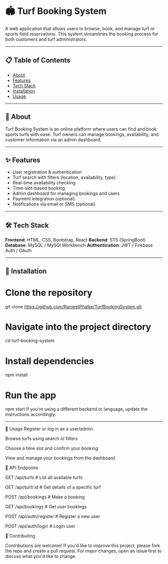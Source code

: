 # 🏟️ Turf Booking System

A web application that allows users to browse, book, and manage turf or sports field reservations. This system streamlines the booking process for both customers and turf administrators.

---

## 📋 Table of Contents

- [About](#-about)
- [Features](#-features)
- [Tech Stack](#-tech-stack)
- [Installation](#-installation)
- [Usage](#-usage)


---

## 📌 About

Turf Booking System is an online platform where users can find and book sports turfs with ease. Turf owners can manage bookings, availability, and customer information via an admin dashboard.

---

## ✨ Features

- User registration & authentication
- Turf search with filters (location, availability, type)
- Real-time availability checking
- Time-slot-based booking
- Admin dashboard for managing bookings and users
- Payment integration (optional)
- Notifications via email or SMS (optional)

---

## 🛠️ Tech Stack

**Frontend**: HTML, CSS, Bootstrap, React 
**Backend**: STS (SpringBoot)
**Database**: MySQL / MySQl Workbench 
**Authentication**: JWT / Firebase Auth / OAuth  

---

## 🚀 Installation

# Clone the repository
git clone https://github.com/RanjeetPhalke/TurfBookingSystem.git

# Navigate into the project directory
cd turf-booking-system

# Install dependencies
npm install

# Run the app
npm start
If you're using a different backend or language, update the instructions accordingly.

---

📌 Usage
Register or log in as a user/admin

Browse turfs using search or filters

Choose a time slot and confirm your booking

View and manage your bookings from the dashboard


📡 API Endpoints

GET    /api/turfs            # List all available turfs

GET    /api/turf/:id         # Get details of a specific turf

POST   /api/bookings         # Make a booking

GET    /api/bookings         # Get user bookings

POST   /api/auth/register    # Register a new user

POST   /api/auth/login       # Login user

🤝 Contributing

Contributions are welcome!
If you'd like to improve this project, please fork the repo and create a pull request. For major changes, open an issue first to discuss what you'd like to change.
